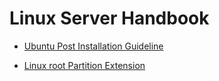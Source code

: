 # Linux Server Handbook

- [Ubuntu Post Installation Guideline](./ubuntu-Post-installation-Guideline/README.md)

- [Linux root Partition Extension](./Linux-root-partition-extension/linux-root-partition-extension.md)










